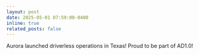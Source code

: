 ```yaml
---
layout: post
date: 2025-05-01 07:59:00-0400
inline: true
related_posts: false
---
```


Aurora launched driverless operations in Texas! Proud to be part of AD1.0!
